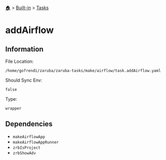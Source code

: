 <!--startTocHeader-->
[🏠](../../README.md) > [Built-in](../README.md) > [Tasks](README.md)
# addAirflow
<!--endTocHeader-->


## Information

File Location:

    /home/gofrendi/zaruba/zaruba-tasks/make/airflow/task.addAirflow.yaml

Should Sync Env:

    false

Type:

    wrapper


## Dependencies

- `makeAirflowApp`
- `makeAirflowAppRunner`
- `zrbIsProject`
- `zrbShowAdv`



<!--startTocSubtopic-->

<!--endTocSubtopic-->